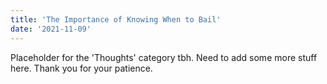 ```yaml
---
title: 'The Importance of Knowing When to Bail'
date: '2021-11-09'
---
```


Placeholder for the 'Thoughts' category tbh. Need to add some more stuff here. Thank you for your patience.
